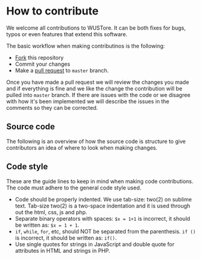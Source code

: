 # How to contribute
We welcome all contributions to WUSTore. It can be both fixes for bugs, typos or even features that extend this software.

The basic workflow when making contributinos is the following:
- [Fork](https://github.com/PrabhdeepSingh/WUStore/fork) this repository
- Commit your changes
- Make a [pull request](https://help.github.com/articles/using-pull-requests) to `master` branch.

Once you have made a pull request we will review the changes you made and if everything is fine and we like the change the contribution will be pulled into `master` branch. If there are issues with the code or we disagree with how it's been implemented we will describe the issues in the comments so they can be corrected.

## Source code
The following is an overview of how the source code is structure to give contributors an idea of where to look when making changes.

## Code style
These are the guide lines to keep in mind when making code contributions. The code must adhere to the general code style used.

- Code should be properly indented. We use tab-size: two(2) on sublime text. Tab-size two(2) is a two-space indentation and it is used through out the html, css, js and php.
- Separate binary operators with spaces: `$x = 1+1` is incorrect, it should be written as: `$x = 1 + 1`.
- `if`, `while`, `for`, etc, should NOT be separated from the parenthesis. `if ()` is incorrect, it should be written as: `if()`.
- Use single quotes for strings in JavaScript and double quote for attributes in HTML and strings in PHP.